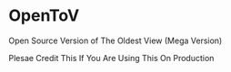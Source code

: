 # OpenToV
Open Source Version of The Oldest View (Mega Version)

Plesae Credit This If You Are Using This On Production
